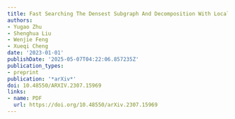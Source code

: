 ```yaml
---
title: Fast Searching The Densest Subgraph And Decomposition With Local Optimality
authors:
- Yugao Zhu
- Shenghua Liu
- Wenjie Feng
- Xueqi Cheng
date: '2023-01-01'
publishDate: '2025-05-07T04:22:06.857235Z'
publication_types:
- preprint
publication: '*arXiv*'
doi: 10.48550/ARXIV.2307.15969
links:
- name: PDF
  url: https://doi.org/10.48550/arXiv.2307.15969
---
```

